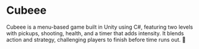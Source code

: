 # Cubeee
Cubeee is a menu-based game built in Unity using C#, featuring two levels with pickups, shooting, health, and a timer that adds intensity. It blends action and strategy, challenging players to finish before time runs out. 🚀
